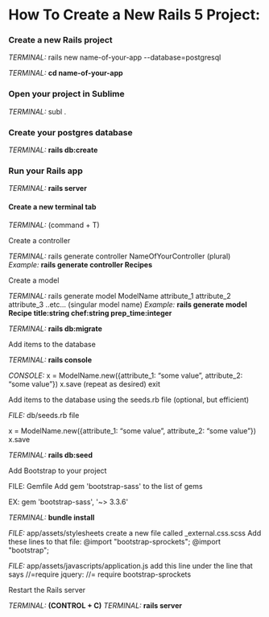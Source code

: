 # How To Create a New Rails 5 Project:

### Create a new Rails project

*TERMINAL:* rails new name-of-your-app --database=postgresql

*TERMINAL:* **cd name-of-your-app**

 

### Open your project in Sublime

*TERMINAL:* subl .

 

### Create your postgres database

*TERMINAL:* **rails db:create**

 

### Run your Rails app

*TERMINAL:* **rails server**

 

#### Create a new terminal tab
*TERMINAL:* (command + T)

 

Create a controller

*TERMINAL:* rails generate controller NameOfYourController (plural)
*Example:* **rails generate controller Recipes**



Create a model

*TERMINAL:* rails generate model ModelName attribute_1 attribute_2 attribute_3 ..etc... (singular model name)
*Example:* **rails generate model Recipe title:string chef:string prep_time:integer**

*TERMINAL:* **rails db:migrate**



Add items to the database

*TERMINAL:* **rails console**

*CONSOLE:*
  x = ModelName.new({attribute_1: “some value”, attribute_2: “some value”})
  x.save
(repeat as desired)
  exit



Add items to the database using the seeds.rb file (optional, but efficient)

*FILE:* db/seeds.rb file

  x = ModelName.new({attribute_1: “some value”, attribute_2: “some value”})
  x.save

*TERMINAL:* **rails db:seed**



Add Bootstrap to your project

FILE: Gemfile
Add
  gem 'bootstrap-sass'
to the list of gems

EX: gem 'bootstrap-sass', '~> 3.3.6'

*TERMINAL:* **bundle install**

*FILE:* app/assets/stylesheets
  create a new file called _external.css.scss
Add these lines to that file:
  @import "bootstrap-sprockets";
  @import "bootstrap";

*FILE:* app/assets/javascripts/application.js
  add this line under the line that says //=require jquery: 
    //= require bootstrap-sprockets



Restart the Rails server

*TERMINAL:* **(CONTROL + C)**
*TERMINAL:* **rails server**







